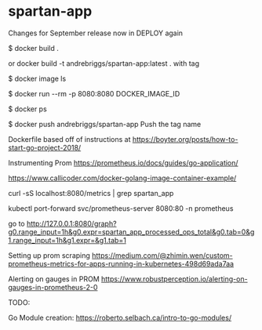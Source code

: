 # spartan-app

Changes for September release now in DEPLOY again

$ docker build .

or docker build -t andrebriggs/spartan-app:latest . with tag

$ docker image ls

$ docker run --rm -p 8080:8080 DOCKER_IMAGE_ID

$ docker ps 

$ docker push andrebriggs/spartan-app Push the tag name

Dockerfile based off of instructions at https://boyter.org/posts/how-to-start-go-project-2018/

Instrumenting Prom
https://prometheus.io/docs/guides/go-application/

https://www.callicoder.com/docker-golang-image-container-example/

curl -sS localhost:8080/metrics | grep spartan_app

kubectl port-forward svc/prometheus-server 8080:80 -n prometheus

go to 
http://127.0.0.1:8080/graph?g0.range_input=1h&g0.expr=spartan_app_processed_ops_total&g0.tab=0&g1.range_input=1h&g1.expr=&g1.tab=1


Setting up prom scraping 
https://medium.com/@zhimin.wen/custom-prometheus-metrics-for-apps-running-in-kubernetes-498d69ada7aa

Alerting on gauges in PROM
https://www.robustperception.io/alerting-on-gauges-in-prometheus-2-0

TODO:

Go Module creation: https://roberto.selbach.ca/intro-to-go-modules/
